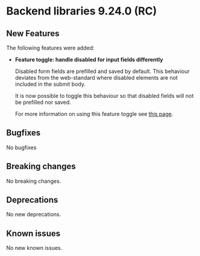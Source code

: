 # Backend libraries 9.24.0 (RC)

## New Features

The following features were added:

* **Feature toggle: handle disabled for input fields differently**

  Disabled form fields are prefilled and saved by default. This behaviour deviates from the web-standard where disabled elements are not included in the submit body.
  
  It is now possible to toggle this behaviour so that disabled fields will not be prefilled nor saved.

  For more information on using this feature toggle see [this page](/using-valtimo/forms/forms.md).

## Bugfixes

No bugfixes

## Breaking changes

No breaking changes.

## Deprecations

No new deprecations.

## Known issues

No new known issues.
